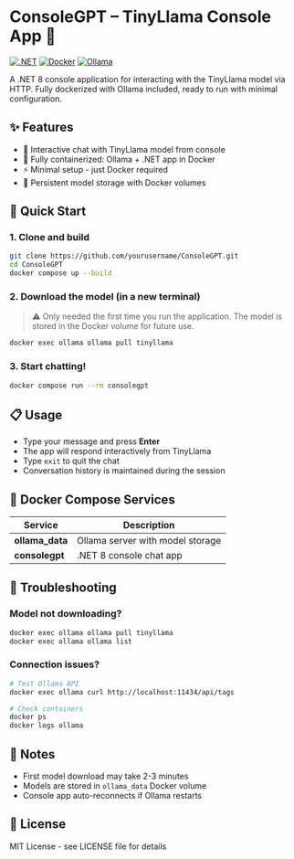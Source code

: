 # ConsoleGPT – TinyLlama Console App 🤖

[![.NET](https://img.shields.io/badge/.NET-8.0-blue)](https://dotnet.microsoft.com/)
[![Docker](https://img.shields.io/badge/Docker-✓-blue)](https://docker.com)
[![Ollama](https://img.shields.io/badge/Ollama-✓-orange)](https://ollama.ai)

A .NET 8 console application for interacting with the TinyLlama model via HTTP. Fully dockerized with Ollama included, ready to run with minimal configuration.

## ✨ Features

- 💬 Interactive chat with TinyLlama model from console
- 🐳 Fully containerized: Ollama + .NET app in Docker
- ⚡ Minimal setup - just Docker required
- 💾 Persistent model storage with Docker volumes

## 🚀 Quick Start

### 1. Clone and build
```bash
git clone https://github.com/yourusername/ConsoleGPT.git
cd ConsoleGPT
docker compose up --build
```

### 2. Download the model (in a new terminal)

> ⚠️ Only needed the first time you run the application. The model is stored in the Docker volume for future use.

```bash
docker exec ollama ollama pull tinyllama
```

### 3. Start chatting!
```bash
docker compose run --rm consolegpt
```

## 📋 Usage

- Type your message and press **Enter**
- The app will respond interactively from TinyLlama
- Type `exit` to quit the chat
- Conversation history is maintained during the session

## 🐳 Docker Compose Services

| Service | Description 
|---------|-------------
| **ollama_data** | Ollama server with model storage
| **consolegpt** | .NET 8 console chat app

## 🔧 Troubleshooting

### Model not downloading?
```bash
docker exec ollama ollama pull tinyllama
docker exec ollama ollama list
```

### Connection issues?
```bash
# Test Ollama API
docker exec ollama curl http://localhost:11434/api/tags

# Check containers
docker ps
docker logs ollama
```

## 📝 Notes

- First model download may take 2-3 minutes
- Models are stored in `ollama_data` Docker volume
- Console app auto-reconnects if Ollama restarts

## 📄 License

MIT License - see LICENSE file for details
